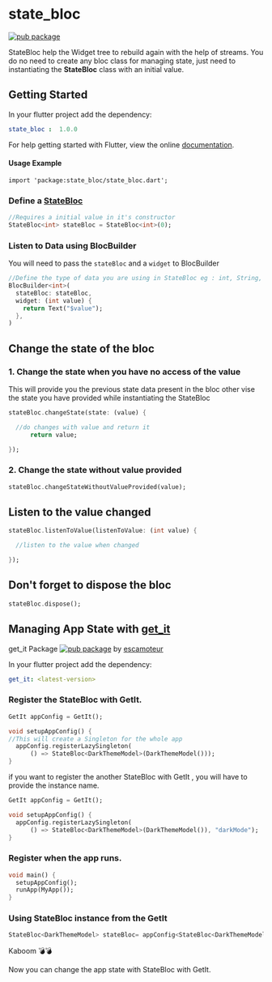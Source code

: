 # state_bloc

[![pub package](https://img.shields.io/pub/v/state_bloc.svg)](https://pub.dev/packages/state_bloc)

StateBloc help the Widget tree to rebuild again with the help of streams. You do no need to create any bloc class for managing state, just need to instantiating the **StateBloc** class with an initial value.

## Getting Started

In your flutter project add the dependency:

```yaml
state_bloc :  1.0.0
  ```
For help getting started with Flutter, view the online [documentation](https://flutter.dev).

#### **Usage Example**

```
import 'package:state_bloc/state_bloc.dart';
```
### **Define a [StateBloc](https://pub.dev/packages/state_bloc)**
```dart
//Requires a initial value in it's constructor 
StateBloc<int> stateBloc = StateBloc<int>(0);
```

### **Listen to Data using BlocBuilder**
You will need to pass the `stateBloc` and a `widget` to BlocBuilder
```dart
//Define the type of data you are using in StateBloc eg : int, String, Foo.
BlocBuilder<int>(
  stateBloc: stateBloc,
  widget: (int value) {
    return Text("$value");
  },
)
```
## Change the state of the bloc
### 1. Change the state when you have no access of the value
This will provide you the previous state data present in the bloc other vise the state you have provided while instantiating the StateBloc
```dart
stateBloc.changeState(state: (value) {

  //do changes with value and return it
      return value;

});
```
### 2. Change the state without value provided
```dart
stateBloc.changeStateWithoutValueProvided(value);
```
## Listen to the value changed
```dart
stateBloc.listenToValue(listenToValue: (int value) {

  //listen to the value when changed

});
```

## Don't forget to dispose the bloc
```dart
stateBloc.dispose();
```

## Managing App State with [get_it](https://pub.dev/packages/get_it)
get_it Package  [![pub package](https://img.shields.io/pub/v/get_it.svg)](https://pub.dev/packages/get_it) by [escamoteur](https://github.com/escamoteur)

In your flutter project add the dependency:
```yaml
get_it: <latest-version>
```
### Register the StateBloc with GetIt.
```dart
GetIt appConfig = GetIt();

void setupAppConfig() {
//This will create a Singleton for the whole app
  appConfig.registerLazySingleton(
      () => StateBloc<DarkThemeModel>(DarkThemeModel()));
}
```
if you want to register the another StateBloc with GetIt , you will have to provide the instance name.
```dart
GetIt appConfig = GetIt();

void setupAppConfig() {
  appConfig.registerLazySingleton(
      () => StateBloc<DarkThemeModel>(DarkThemeModel()), "darkMode");
}
```
### Register when the app runs.
```dart
void main() {
  setupAppConfig();
  runApp(MyApp());
}
```
### Using StateBloc instance from the GetIt
```dart
StateBloc<DarkThemeModel> stateBloc= appConfig<StateBloc<DarkThemeModel>>("darkMode");
```
Kaboom 💣💣

Now you can change the app state with StateBloc with GetIt.

